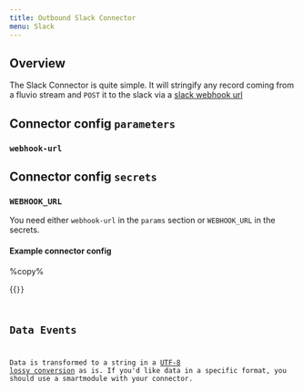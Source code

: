 ```yaml
---
title: Outbound Slack Connector
menu: Slack
---
```


## Overview

The Slack Connector is quite simple. It will stringify any record coming from a
fluvio stream and `POST` it to the slack via a [slack webhook url]

[slack webhook url]: https://api.slack.com/messaging/webhooks

## Connector config `parameters`

### `webhook-url`

## Connector config `secrets`

### `WEBHOOK_URL`

You need either `webhook-url` in the `params` section or `WEBHOOK_URL` in the
secrets.

#### Example connector config 
%copy%

{{<code file="code-blocks/yaml/connectors/outbound-examples/outbound-slack.yaml" lang="yaml" copy=true >}}

## Data Events

Data is transformed to a string in a [UTF-8 lossy conversion] as is. If you'd like data in a specific format, you should use a smartmodule with your connector.


[UTF-8 lossy conversion]: https://doc.rust-lang.org/std/string/struct.String.html#method.from_utf8_lossy
